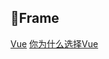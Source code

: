 ## :hammer:Frame

[Vue](https://github.com/Primroses/offer-reaper/tree/master/Frame/Vue)
    [你为什么选择Vue](https://github.com/Primroses/offer-reaper/tree/master/Frame/Vue#你为什么选择Vue)